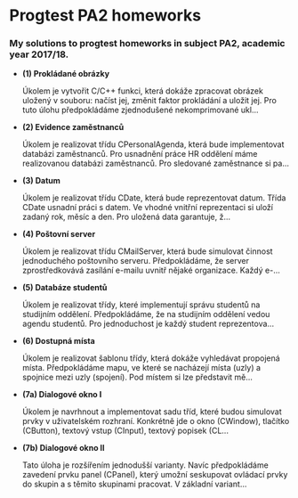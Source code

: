# Progtest PA2 homeworks

### My solutions to progtest homeworks in subject PA2, academic year 2017/18.

 - **(1) Prokládané obrázky**
    
    Úkolem je vytvořit C/C++ funkci, která dokáže zpracovat obrázek uložený v souboru: načíst jej, změnit faktor prokládání a uložit jej. Pro tuto úlohu předpokládáme zjednodušené nekomprimované ukl...
    
 - **(2) Evidence zaměstnanců**
    
    Úkolem je realizovat třídu CPersonalAgenda, která bude implementovat databázi zaměstnanců. Pro usnadnění práce HR oddělení máme realizovanou databázi zaměstnanců. Pro sledované zaměstnance si pa...
    
 - **(3) Datum**
 
    Úkolem je realizovat třídu CDate, která bude reprezentovat datum. Třída CDate usnadní práci s datem. Ve vhodné vnitřní reprezentaci si uloží zadaný rok, měsíc a den. Pro uložená data garantuje, ž...

- **(4) Poštovní server**

    Úkolem je realizovat třídu CMailServer, která bude simulovat činnost jednoduchého poštovního serveru. Předpokládáme, že server zprostředkovává zasílání e-mailu uvnitř nějaké organizace. Každý e-...

- **(5) Databáze studentů**

    Úkolem je realizovat třídy, které implementují správu studentů na studijním oddělení. Předpokládáme, že na studijním oddělení vedou agendu studentů. Pro jednoduchost je každý student reprezentova...

- **(6) Dostupná místa**

    Úkolem je realizovat šablonu třídy, která dokáže vyhledávat propojená místa. Předpokládáme mapu, ve které se nacházejí místa (uzly) a spojnice mezi uzly (spojení). Pod místem si lze představit mě...

- **(7a) Dialogové okno I**

    Úkolem je navrhnout a implementovat sadu tříd, které budou simulovat prvky v uživatelském rozhraní. Konkrétně jde o okno (CWindow), tlačítko (CButton), textový vstup (CInput), textový popisek (CL...
    
- **(7b) Dialogové okno II**

    Tato úloha je rozšířením jednodušší varianty. Navíc předpokládáme zavedení prvku panel (CPanel), který umožní seskupovat ovládací prvky do skupin a s těmito skupinami pracovat. V základní variant...
    
    
